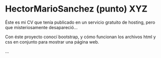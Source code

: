 # HectorMarioSanchez (punto) XYZ

Éste es mi CV que tenía publicado en un servicio gratuito de hosting, pero que misteriosamente desapareció...

Con éste proyecto conocí bootstrap, y cómo funcionan los archivos html y css en conjunto para mostrar una página web.

...